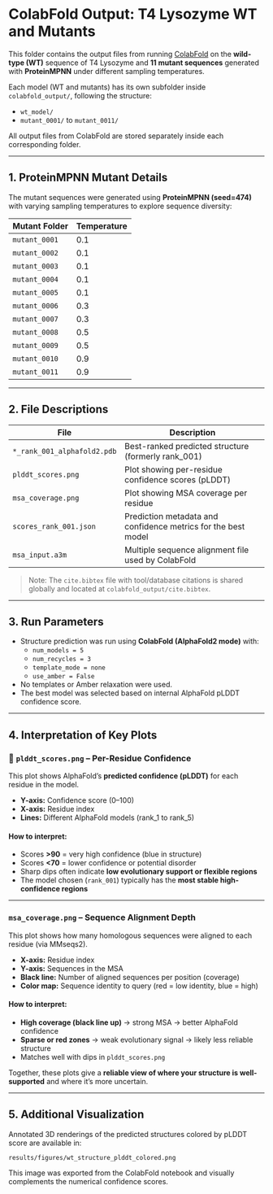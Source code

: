# ColabFold Output: T4 Lysozyme WT and Mutants

This folder contains the output files from running [ColabFold](https://github.com/sokrypton/ColabFold) on the **wild-type (WT)** sequence of T4 Lysozyme and **11 mutant sequences** generated with **ProteinMPNN** under different sampling temperatures.

Each model (WT and mutants) has its own subfolder inside `colabfold_output/`, following the structure:

- `wt_model/`
- `mutant_0001/` to `mutant_0011/`

All output files from ColabFold are stored separately inside each corresponding folder.

---

## 1. ProteinMPNN Mutant Details

The mutant sequences were generated using **ProteinMPNN (seed=474)** with varying sampling temperatures to explore sequence diversity:

| Mutant Folder  | Temperature |
|----------------|-------------|
| `mutant_0001`  | 0.1         |
| `mutant_0002`  | 0.1         |
| `mutant_0003`  | 0.1         |
| `mutant_0004`  | 0.1         |
| `mutant_0005`  | 0.1         |
| `mutant_0006`  | 0.3         |
| `mutant_0007`  | 0.3         |
| `mutant_0008`  | 0.5         |
| `mutant_0009`  | 0.5         |
| `mutant_0010`  | 0.9         |
| `mutant_0011`  | 0.9         |

---

## 2. File Descriptions

| File | Description |
|------|-------------|
| `*_rank_001_alphafold2.pdb` | Best-ranked predicted structure (formerly rank_001) |
| `plddt_scores.png` | Plot showing per-residue confidence scores (pLDDT) |
| `msa_coverage.png` | Plot showing MSA coverage per residue |
| `scores_rank_001.json` | Prediction metadata and confidence metrics for the best model |
| `msa_input.a3m` | Multiple sequence alignment file used by ColabFold |

> Note: The `cite.bibtex` file with tool/database citations is shared globally and located at `colabfold_output/cite.bibtex`.

---

## 3. Run Parameters

- Structure prediction was run using **ColabFold (AlphaFold2 mode)** with:
  - `num_models = 5`
  - `num_recycles = 3`
  - `template_mode = none`
  - `use_amber = False`
- No templates or Amber relaxation were used.
- The best model was selected based on internal AlphaFold pLDDT confidence score.

---

## 4. Interpretation of Key Plots

### 🔵 `plddt_scores.png` – Per-Residue Confidence

This plot shows AlphaFold’s **predicted confidence (pLDDT)** for each residue in the model.

- **Y-axis:** Confidence score (0–100)  
- **X-axis:** Residue index  
- **Lines:** Different AlphaFold models (rank_1 to rank_5)

#### How to interpret:
- Scores **>90** = very high confidence (blue in structure)  
- Scores **<70** = lower confidence or potential disorder  
- Sharp dips often indicate **low evolutionary support or flexible regions**  
- The model chosen (`rank_001`) typically has the **most stable high-confidence regions**

---

### `msa_coverage.png` – Sequence Alignment Depth

This plot shows how many homologous sequences were aligned to each residue (via MMseqs2).

- **X-axis:** Residue index  
- **Y-axis:** Sequences in the MSA  
- **Black line:** Number of aligned sequences per position (coverage)  
- **Color map:** Sequence identity to query (red = low identity, blue = high)

#### How to interpret:
- **High coverage (black line up)** → strong MSA → better AlphaFold confidence  
- **Sparse or red zones** → weak evolutionary signal → likely less reliable structure  
- Matches well with dips in `plddt_scores.png`

Together, these plots give a **reliable view of where your structure is well-supported** and where it’s more uncertain.

---

## 5. Additional Visualization

Annotated 3D renderings of the predicted structures colored by pLDDT score are available in:

`results/figures/wt_structure_plddt_colored.png`

This image was exported from the ColabFold notebook and visually complements the numerical confidence scores.
